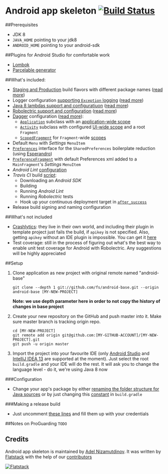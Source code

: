 Android app skeleton [![Build Status](https://travis-ci.org/fs/android-base.png)](https://travis-ci.org/fs/android-base)
=======================================
##Prerequisites
* JDK 8
* `JAVA_HOME` pointing to your jdk8
* `ANDROID_HOME` pointing to your android-sdk

##Plugins for Android Studio for comfortable work
* [Lombok](https://plugins.jetbrains.com/plugin/6317)
* [Parcelable generator](https://github.com/mcharmas/android-parcelable-intellij-plugin)

##What's included:
* [Staging and Production](https://github.com/fs/android-base/blob/master/app/build.gradle#L33-L42) build flavors with different package names ([read more](http://tools.android.com/tech-docs/new-build-system/user-guide#TOC-Product-flavors))
* Logger configuration [supporting `Exception` logging](https://github.com/fs/android-base/blob/master/app/src/main/java/com/flatstack/android/App.java#L24-L26) ([read more](https://github.com/JakeWharton/timber))
* [Java 8 lambdas support and configuratiuon](https://github.com/fs/android-base/blob/master/app/build.gradle#L41-L44) ([read more](https://github.com/evant/gradle-retrolambda))
* [Robolectric support and configuration](https://github.com/fs/android-base/blob/master/app-tests/build.gradle) ([read more](http://blog.blundell-apps.com/android-gradle-app-with-robolectric-junit-tests/))
* [Dagger](http://square.github.io/dagger/) configuration ([read more](http://stackoverflow.com/a/16923040)):
	* [`Application`](https://github.com/fs/android-base/blob/master/app/src/main/java/com/flatstack/android/App.java) subclass with an [application-wide scope](https://github.com/fs/android-base/blob/master/app/src/main/java/com/flatstack/android/dagger/modules/ApplicationScopeModule.java)
	* [`Activity`](https://github.com/fs/android-base/blob/master/app/src/main/java/com/flatstack/android/MainActivity.java) subclass with configured [UI-wide scope](https://github.com/fs/android-base/blob/master/app/src/main/java/com/flatstack/android/dagger/modules/MainActivityScopeModule.java) and a root `Fragment`
	* [`ScopedFragment`](https://github.com/fs/android-base/blob/master/app/src/main/java/com/flatstack/android/dagger/ScopedFragment.java) for `Fragment`-wide [scopes](https://github.com/fs/android-base/blob/master/app/src/main/java/com/flatstack/android/dagger/modules/MainFragmentScopeModule.java)
* Default `Menu` with *Settings* `MenuItem`
* [`Preferences`](https://github.com/fs/android-base/blob/master/app/src/main/java/com/flatstack/android/utils/Preferences.java) interface for the `SharedPreferences` boilerplate reduction (using [Esperandro](http://dkunzler.github.io/esperandro/))
* [`PreferenceFragment`](https://github.com/fs/android-base/blob/master/app/src/main/java/com/flatstack/android/fragments/PrefsFragment.java) with default Preferences xml added to a `MainFragment`'s *Settings* `MenuItem`
* *Android Lint* [configuration](https://github.com/fs/android-base/blob/master/app/build.gradle#L56-L61)
* *Travis CI* build [script](https://github.com/fs/android-base/blob/master/.travis.yml):
    * Downloading an *Android SDK*
    * Building
    * Running *Android Lint*
    * Running *Robolectric* tests
    * Hook up your continuous deployment target in [`after_success`](https://github.com/fs/android-base/blob/master/.travis.yml#L21)
* Release build signing and naming configuration

##What's not included
* [Crashlytics](crashlytics.com): they live in their own world, and including their plugin in template project just fails the build, if `apikey` is not specified. Also, getting `apikey` without an IDE plugin is impossible. You can get it [here](https://crashlytics.com/downloads/android-studio)
* Test coverage: still in the process of figuring out what's the best way to enable unit test coverage for Android with Robolectric. Any suggestions will be highly appreciated

##Setup
 1. Clone application as new project with original remote named "android-base"

    	git clone --depth 1 git://github.com/fs/android-base.git --origin android-base [MY-NEW-PROJECT]
    	
    **Note: we use depth parameter here in order to not copy the history of changes in base project**

 2. Create your new repository on the GitHub and push master into it. Make sure master branch is tracking origin repo.

        cd [MY-NEW-PROJECT]
    	git remote add origin git@github.com:[MY-GITHUB-ACCOUNT]/[MY-NEW-PROJECT].git
    	git push -u origin master

 3. Import the project into your favourite IDE (only [Android Studio](https://developer.android.com/sdk/installing/studio.html) and [IntelliJ IDEA 13](http://www.jetbrains.com/idea/) are supported at the moment).
Just select the root `build.gradle` and your IDE will do the rest.
It will ask you to change the language level - do it, we're using Java 8 now

###Configuration
* Change your app's package by either [renaming the folder structure for Java sources](https://github.com/fs/android-base/tree/master/app/src/main/java/com/flatstack/android) or by just changing this [constant](https://github.com/fs/android-base/blob/master/app/build.gradle#L5) in `build.gradle`

###Making a release build
* Just uncomment [these lines](https://github.com/fs/android-base/blob/master/app/build.gradle#L41-L48) and fill them up with your credentials

##Notes on ProGuarding
`TODO`

## Credits
Android app skeleton is maintained by [Adel Nizamutdinov](http://github.com/adelnizamutdinov).
It was written by [Flatstack](http://www.flatstack.com) with the help of our
[contributors](http://github.com/fs/android-base/contributors)

[![Flatstack](https://avatars0.githubusercontent.com/u/15136?v=2&s=200)](http://www.flatstack.com)
